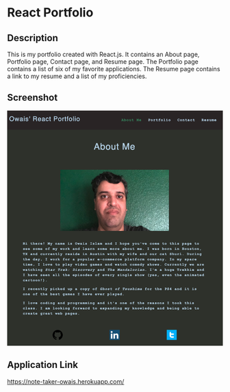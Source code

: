# React Portfolio

## Description
This is my portfolio created with React.js. It contains an About page, Portfolio page, Contact page, and Resume page. The Portfolio page contains a list of six of my favorite applications. The Resume page contains a link to my resume and a list of my proficiencies.

## Screenshot
![webpage screenshot](./src/assets/images/webpage-screenshot.png)

## Application Link
https://note-taker-owais.herokuapp.com/